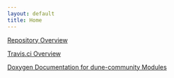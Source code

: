 ```yaml
---
layout: default
title: Home
---
```


<p> <a href="https://github.com/dune-community">Repository Overview</a>
</p>
<p> <a href="https://travis-ci.org/dune-community">Travis.ci Overview</a>
</p>
<p> <a href="docs/index.html">Doxygen Documentation for dune-community Modules</a>
</p>
